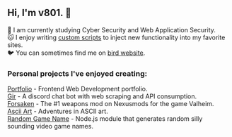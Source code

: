 ## Hi, I'm v801. :space_invader:


:seedling: I am currently studying Cyber Security and Web Application Security.  
:cat: I enjoy writing [custom scripts](https://github.com/v801/fmm) to inject new functionality into my favorite sites.  
:bird:  You can sometimes find me on [bird website](https://twitter.com/v801x).

### Personal projects I've enjoyed creating:
[Portfolio](https://github.com/v801/portfolio) - Frontend Web Development portfolio.  
[Gir](https://github.com/v801/gir) - A discord chat bot with web scraping and API consumption.  
[Forsaken](https://github.com/v801/forsaken-valheim) - The #1 weapons mod on Nexusmods for the game Valheim.  
[Ascii Art](https://v801.github.io/ascii/) - Adventures in ASCII art.  
[Random Game Name](https://github.com/v801/random-game-name) - Node.js module that generates random silly sounding video game names.  